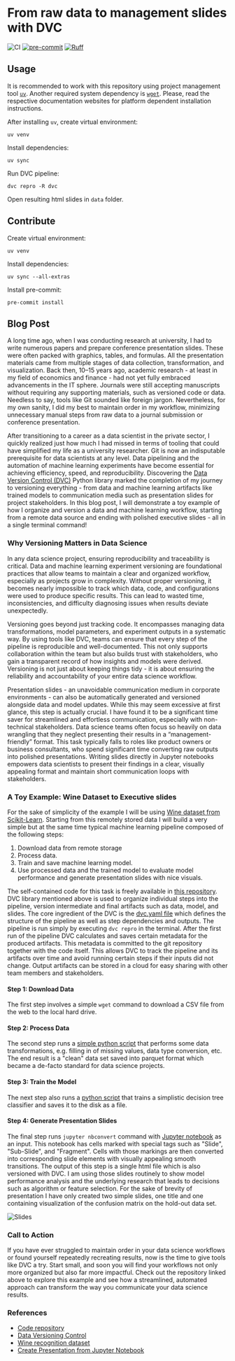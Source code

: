 # From raw data to management slides with DVC

![CI](https://github.com/khrapovs/data-to-slides-with-dvc/actions/workflows/workflow.yaml/badge.svg)
[![pre-commit](https://img.shields.io/badge/pre--commit-enabled-brightgreen?logo=pre-commit)](https://github.com/pre-commit/pre-commit)
[![Ruff](https://img.shields.io/endpoint?url=https://raw.githubusercontent.com/astral-sh/ruff/main/assets/badge/v2.json)](https://github.com/astral-sh/ruff)

## Usage

It is recommended to work with this repository using project management tool [`uv`](https://github.com/astral-sh/uv). Another required system dependency is [`wget`](https://www.gnu.org/software/wget/). Please, read the respective documentation websites for platform dependent installation instructions.

After installing `uv`, create virtual environment:

```shell
uv venv
```

Install dependencies:

```shell
uv sync
```

Run DVC pipeline:

```shell
dvc repro -R dvc
```

Open resulting html slides in `data` folder.

## Contribute

Create virtual environment:

```shell
uv venv
```

Install dependencies:

```shell
uv sync --all-extras
```

Install pre-commit:

```shell
pre-commit install
```

## Blog Post

A long time ago, when I was conducting research at university, I had to write numerous papers and prepare conference presentation slides. These were often packed with graphics, tables, and formulas. All the presentation materials came from multiple stages of data collection, transformation, and visualization. Back then, 10–15 years ago, academic research - at least in my field of economics and finance - had not yet fully embraced advancements in the IT sphere. Journals were still accepting manuscripts without requiring any supporting materials, such as versioned code or data. Needless to say, tools like Git sounded like foreign jargon. Nevertheless, for my own sanity, I did my best to maintain order in my workflow, minimizing unnecessary manual steps from raw data to a journal submission or conference presentation.

After transitioning to a career as a data scientist in the private sector, I quickly realized just how much I had missed in terms of tooling that could have simplified my life as a university researcher. Git is now an indisputable prerequisite for data scientists at any level. Data pipelining and the automation of machine learning experiments have become essential for achieving efficiency, speed, and reproducibility. Discovering the [Data Version Control (DVC)](https://dvc.org/) Python library marked the completion of my journey to versioning everything - from data and machine learning artifacts like trained models to communication media such as presentation slides for project stakeholders. In this blog post, I will demonstrate a toy example of how I organize and version a data and machine learning workflow, starting from a remote data source and ending with polished executive slides - all in a single terminal command!

### Why Versioning Matters in Data Science

In any data science project, ensuring reproducibility and traceability is critical. Data and machine learning experiment versioning are foundational practices that allow teams to maintain a clear and organized workflow, especially as projects grow in complexity. Without proper versioning, it becomes nearly impossible to track which data, code, and configurations were used to produce specific results. This can lead to wasted time, inconsistencies, and difficulty diagnosing issues when results deviate unexpectedly.

Versioning goes beyond just tracking code. It encompasses managing data transformations, model parameters, and experiment outputs in a systematic way. By using tools like DVC, teams can ensure that every step of the pipeline is reproducible and well-documented. This not only supports collaboration within the team but also builds trust with stakeholders, who gain a transparent record of how insights and models were derived. Versioning is not just about keeping things tidy - it is about ensuring the reliability and accountability of your entire data science workflow.

Presentation slides - an unavoidable communication medium in corporate environments - can also be automatically generated and versioned alongside data and model updates. While this may seem excessive at first glance, this step is actually crucial. I have found it to be a significant time saver for streamlined and effortless communication, especially with non-technical stakeholders. Data science teams often focus so heavily on data wrangling that they neglect presenting their results in a “management-friendly” format. This task typically falls to roles like product owners or business consultants, who spend significant time converting raw outputs into polished presentations. Writing slides directly in Jupyter notebooks empowers data scientists to present their findings in a clear, visually appealing format and maintain short communication loops with stakeholders.

### A Toy Example: Wine Dataset to Executive slides

For the sake of simplicity of the example I will be using [Wine dataset from Scikit-Learn](https://scikit-learn.org/1.5/datasets/toy_dataset.html#wine-recognition-dataset). Starting from this remotely stored data I will build a very simple but at the same time typical machine learning pipeline composed of the following steps:

1. Download data from remote storage
2. Process data.
3. Train and save machine learning model.
4. Use processed data and the trained model to evaluate model performance and generate presentation slides with nice visuals.

The self-contained code for this task is freely available in [this repository](https://github.com/khrapovs/data-to-slides-with-dvc). DVC library mentioned above is used to organize individual steps into the pipeline, version intermediate and final artifacts such as data, model, and slides. The core ingredient of the DVC is the [dvc.yaml file](https://github.com/khrapovs/data-to-slides-with-dvc/blob/main/dvc/dvc.yaml) which defines the structure of the pipeline as well as step dependencies and outputs. The pipeline is run simply by executing `dvc repro` in the terminal. After the first run of the pipeline DVC calculates and saves certain metadata for the produced artifacts. This metadata is committed to the git repository together with the code itself. This allows DVC to track the pipeline and its artifacts over time and avoid running certain steps if their inputs did not change. Output artifacts can be stored in a cloud for easy sharing with other team members and stakeholders.

#### Step 1: Download Data

The first step involves a simple `wget` command to download a CSV file from the web to the local hard drive.

#### Step 2: Process Data

The second step runs a [simple python script](https://github.com/khrapovs/data-to-slides-with-dvc/blob/main/dvc/transform_data.py) that performs some data transformations, e.g. filling in of missing values, data type conversion, etc. The end result is a "clean" data set saved into parquet format which became a de-facto standard for data science projects.

#### Step 3: Train the Model

The next step also runs a [python script](https://github.com/khrapovs/data-to-slides-with-dvc/blob/main/dvc/train_model.py) that trains a simplistic decision tree classifier and saves it to the disk as a file.

#### Step 4: Generate Presentation Slides

The final step runs `jupyter nbconvert` command with [Jupyter notebook](https://github.com/khrapovs/data-to-slides-with-dvc/blob/main/dvc/slides.ipynb) as an input. This notebook has cells marked with special tags such as "Slide", "Sub-Slide", and "Fragment". Cells with those markings are then converted into corresponding slide elements with visually appealing smooth transitions. The output of this step is a single html file which is also versioned with DVC. I am using those slides routinely to show model performance analysis and the underlying research that leads to decisions such as algorithm or feature selection. For the sake of brevity of presentation I have only created two simple slides, one title and one containing visualization of the confusion matrix on the hold-out data set.

![Slides](./slides.gif)

### Call to Action

If you have ever struggled to maintain order in your data science workflows or found yourself repeatedly recreating results, now is the time to give tools like DVC a try. Start small, and soon you will find your workflows not only more organized but also far more impactful. Check out the repository linked above to explore this example and see how a streamlined, automated approach can transform the way you communicate your data science results.

### References

- [Code repository](https://github.com/khrapovs/data-to-slides-with-dvc)
- [Data Versioning Control](https://dvc.org/)
- [Wine recognition dataset](https://scikit-learn.org/1.5/datasets/toy_dataset.html#wine-recognition-dataset)
- [Create Presentation from Jupyter Notebook](https://mljar.com/blog/jupyter-notebook-presentation/)
